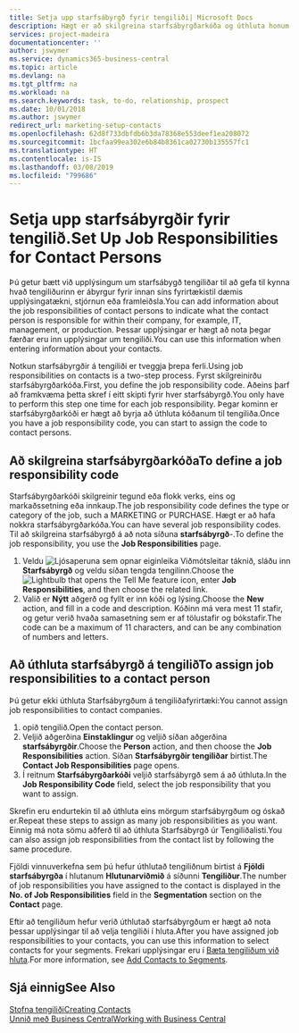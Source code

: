 ```yaml
---
title: Setja upp starfsábyrgð fyrir tengiliði| Microsoft Docs
description: Hægt er að skilgreina starfsábyrgðarkóða og úthluta honum til tengiliðs til að gefa til kynna hvaða verkhluta tengiliður þinn ber ábyrgð á í sínu fyrirtæki, t.d. upplýsingatækni eða framleiðslu.
services: project-madeira
documentationcenter: ''
author: jswymer
ms.service: dynamics365-business-central
ms.topic: article
ms.devlang: na
ms.tgt_pltfrm: na
ms.workload: na
ms.search.keywords: task, to-do, relationship, prospect
ms.date: 10/01/2018
ms.author: jswymer
redirect_url: marketing-setup-contacts
ms.openlocfilehash: 62d8f733dbfdb6b3da78368e553deef1ea208072
ms.sourcegitcommit: 1bcfaa99ea302e6b84b8361ca02730b135557fc1
ms.translationtype: HT
ms.contentlocale: is-IS
ms.lasthandoff: 03/08/2019
ms.locfileid: "799686"
---
```

# <a name="set-up-job-responsibilities-for-contact-persons"></a><span data-ttu-id="3f653-103">Setja upp starfsábyrgðir fyrir tengilið.</span><span class="sxs-lookup"><span data-stu-id="3f653-103">Set Up Job Responsibilities for Contact Persons</span></span>
<span data-ttu-id="3f653-104">Þú getur bætt við upplýsingum um starfsábygð tengiliðar til að gefa til kynna hvað tengiliðurinn er ábyrgur fyrir innan síns fyrirtækistil dæmis upplýsingatækni, stjórnun eða framleiðsla.</span><span class="sxs-lookup"><span data-stu-id="3f653-104">You can add information about the job responsibilities of contact persons to indicate what the contact person is responsible for within their company, for example, IT, management, or production.</span></span> <span data-ttu-id="3f653-105">Þessar upplýsingar er hægt að nota þegar færðar eru inn upplýsingar um tengiliði.</span><span class="sxs-lookup"><span data-stu-id="3f653-105">You can use this information when entering information about your contacts.</span></span>

<span data-ttu-id="3f653-106">Notkun starfsábyrgðir á tengiliði er tveggja þrepa ferli.</span><span class="sxs-lookup"><span data-stu-id="3f653-106">Using job responsibilities on contacts is a two-step process.</span></span> <span data-ttu-id="3f653-107">Fyrst skilgreinirðu starfsábyrgðarkóða.</span><span class="sxs-lookup"><span data-stu-id="3f653-107">First, you define the job responsibility code.</span></span> <span data-ttu-id="3f653-108">Aðeins þarf að framkvæma þetta skref í eitt skipti fyrir hver starfsábyrgð.</span><span class="sxs-lookup"><span data-stu-id="3f653-108">You only have to perform this step one time for each job responsibility.</span></span> <span data-ttu-id="3f653-109">Þegar kominn er starfsábyrgðarkóði er hægt að byrja að úthluta kóðanum til tengiliða.</span><span class="sxs-lookup"><span data-stu-id="3f653-109">Once you have a job responsibility code, you can start to assign the code to contact persons.</span></span>

## <a name="to-define-a-job-responsibility-code"></a><span data-ttu-id="3f653-110">Að skilgreina starfsábyrgðarkóða</span><span class="sxs-lookup"><span data-stu-id="3f653-110">To define a job responsibility code</span></span>
<span data-ttu-id="3f653-111">Starfsábyrgðarkóði skilgreinir tegund eða flokk verks, eins og markaðssetning eða innkaup.</span><span class="sxs-lookup"><span data-stu-id="3f653-111">The job responsibility code defines the type or category of the job, such a MARKETING or PURCHASE.</span></span> <span data-ttu-id="3f653-112">Hægt er að hafa nokkra starfsábyrgðarkóða.</span><span class="sxs-lookup"><span data-stu-id="3f653-112">You can have several job responsibility codes.</span></span> <span data-ttu-id="3f653-113">Til að skilgreina starfsábyrgð á að nota síðuna **starfsábyrgð**-.</span><span class="sxs-lookup"><span data-stu-id="3f653-113">To define the job responsibility, you use the **Job Responsibilities** page.</span></span>

1. <span data-ttu-id="3f653-114">Veldu ![Ljósaperuna sem opnar eiginleika Viðmótsleitar](media/ui-search/search_small.png "Segðu mér hvað þú vilt gera") táknið, sláðu inn **Starfsábyrgð** og veldu síðan tengda tengilinn.</span><span class="sxs-lookup"><span data-stu-id="3f653-114">Choose the ![Lightbulb that opens the Tell Me feature](media/ui-search/search_small.png "Tell me what you want to do") icon, enter **Job Responsibilities**, and then choose the related link.</span></span>
2. <span data-ttu-id="3f653-115">Valið er **Nýtt** aðgerð og fyllt er inn kóði og lýsing.</span><span class="sxs-lookup"><span data-stu-id="3f653-115">Choose the **New** action, and fill in a code and description.</span></span> <span data-ttu-id="3f653-116">Kóðinn má vera mest 11 stafir, og getur verið hvaða samasetning sem er af tölustafir og bókstafir.</span><span class="sxs-lookup"><span data-stu-id="3f653-116">The code can be a maximum of 11 characters, and can be any combination of numbers and letters.</span></span>

## <a name="to-assign-job-responsibilities-to-a-contact-person"></a><span data-ttu-id="3f653-117">Að úthluta starfsábyrgð á tengilið</span><span class="sxs-lookup"><span data-stu-id="3f653-117">To assign job responsibilities to a contact person</span></span>
<span data-ttu-id="3f653-118">Þú getur ekki úthluta Starfsábyrgðum á tengiliðafyrirtæki:</span><span class="sxs-lookup"><span data-stu-id="3f653-118">You cannot assign job responsibilities to contact companies.</span></span>

1. <span data-ttu-id="3f653-119">opið tengilið.</span><span class="sxs-lookup"><span data-stu-id="3f653-119">Open the contact person.</span></span>
2. <span data-ttu-id="3f653-120">Veljið aðgerðina **Einstaklingur** og veljið síðan aðgerðina **starfsábyrgðir**.</span><span class="sxs-lookup"><span data-stu-id="3f653-120">Choose the **Person** action, and then choose the **Job Responsibilities** action.</span></span> <span data-ttu-id="3f653-121">Síðan **Starfsábyrgðir tengiliðar** birtist.</span><span class="sxs-lookup"><span data-stu-id="3f653-121">The **Contact Job Responsibilities** page opens.</span></span>
3. <span data-ttu-id="3f653-122">Í reitnum **Starfsábyrgðarkóði** veljið starfsábyrgð sem á að úthluta.</span><span class="sxs-lookup"><span data-stu-id="3f653-122">In the **Job Responsibility Code** field, select the job responsibility that you want to assign.</span></span>

<span data-ttu-id="3f653-123">Skrefin eru endurtekin til að úthluta eins mörgum starfsábyrgðum og óskað er.</span><span class="sxs-lookup"><span data-stu-id="3f653-123">Repeat these steps to assign as many job responsibilities as you want.</span></span> <span data-ttu-id="3f653-124">Einnig má nota sömu aðferð til að úthluta Starfsábyrgð úr Tengiliðalisti.</span><span class="sxs-lookup"><span data-stu-id="3f653-124">You can also assign job responsibilities from the contact list by following the same procedure.</span></span>

<span data-ttu-id="3f653-125">Fjöldi vinnuverkefna sem þú hefur úthlutað tengiliðnum birtist á **Fjöldi starfsábyrgða** í hlutanum **Hlutunarviðmið** á síðunni **Tengiliður**.</span><span class="sxs-lookup"><span data-stu-id="3f653-125">The number of job responsibilities you have assigned to the contact is displayed in the **No. of Job Responsibilities** field in the **Segmentation** section on the **Contact** page.</span></span>

<span data-ttu-id="3f653-126">Eftir að tengiliðum hefur verið úthlutað starfsábyrgðum er hægt að nota þessar upplýsingar til að velja tengiliði í hluta.</span><span class="sxs-lookup"><span data-stu-id="3f653-126">After you have assigned job responsibilities to your contacts, you can use this information to select contacts for your segments.</span></span> <span data-ttu-id="3f653-127">Frekari upplýsingar eru í [Bæta tengiliðum við hluta](marketing-add-contact-segment.md).</span><span class="sxs-lookup"><span data-stu-id="3f653-127">For more information, see [Add Contacts to Segments](marketing-add-contact-segment.md).</span></span>

## <a name="see-also"></a><span data-ttu-id="3f653-128">Sjá einnig</span><span class="sxs-lookup"><span data-stu-id="3f653-128">See Also</span></span>
[<span data-ttu-id="3f653-129">Stofna tengiliði</span><span class="sxs-lookup"><span data-stu-id="3f653-129">Creating Contacts</span></span>](marketing-create-contact-companies.md)  
[<span data-ttu-id="3f653-130">Unnið með Business Central</span><span class="sxs-lookup"><span data-stu-id="3f653-130">Working with Business Central</span></span>](ui-work-product.md)
